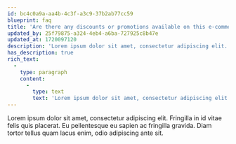 ```yaml
---
id: bc4c0a9a-aa4b-4c3f-a3c9-37b2ab77cc59
blueprint: faq
title: 'Are there any discounts or promotions available on this e-commerce site?'
updated_by: 25f79875-a324-4eb4-a6ba-727925c8b47e
updated_at: 1720097120
description: 'Lorem ipsum dolor sit amet, consectetur adipiscing elit. In elit, ultrices mauris leo at.'
has_description: true
rich_text:
  -
    type: paragraph
    content:
      -
        type: text
        text: 'Lorem ipsum dolor sit amet, consectetur adipiscing elit. In elit, ultrices mauris leo at.'
---
```

Lorem ipsum dolor sit amet, consectetur adipiscing elit. Fringilla in id vitae felis quis placerat. Eu pellentesque eu sapien ac fringilla gravida. Diam tortor tellus quam lacus enim, odio adipiscing ante sit.
